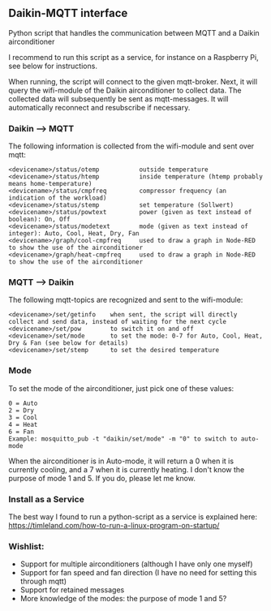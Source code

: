 ## Daikin-MQTT interface
Python script that handles the communication between MQTT and a Daikin airconditioner

I recommend to run this script as a service, for instance on a Raspberry Pi, see below for instructions.

When running, the script will connect to the given mqtt-broker. Next, it will query the wifi-module of the Daikin airconditioner to collect data. The collected data will subsequently be sent as mqtt-messages. It will automatically reconnect and resubscribe if necessary.

### Daikin --> MQTT
The following information is collected from the wifi-module and sent over mqtt:
```
<devicename>/status/otemp           outside temperature
<devicename>/status/htemp           inside temperature (htemp probably means home-temperature)
<devicename>/status/cmpfreq         compressor frequency (an indication of the workload)
<devicename>/status/stemp           set temperature (Sollwert)
<devicename>/status/powtext         power (given as text instead of boolean): On, Off
<devicename>/status/modetext        mode (given as text instead of integer): Auto, Cool, Heat, Dry, Fan
<devicename>/graph/cool-cmpfreq     used to draw a graph in Node-RED to show the use of the airconditioner
<devicename>/graph/heat-cmpfreq     used to draw a graph in Node-RED to show the use of the airconditioner
```

### MQTT --> Daikin
The following mqtt-topics are recognized and sent to the wifi-module:
```
<devicename>/set/getinfo    when sent, the script will directly collect and send data, instead of waiting for the next cycle
<devicename>/set/pow        to switch it on and off
<devicename>/set/mode       to set the mode: 0-7 for Auto, Cool, Heat, Dry & Fan (see below for details)
<devicename>/set/stemp      to set the desired temperature
```

### Mode
To set the mode of the airconditioner, just pick one of these values:
```
0 = Auto
2 = Dry
3 = Cool
4 = Heat
6 = Fan
Example: mosquitto_pub -t "daikin/set/mode" -m "0" to switch to auto-mode
```
When the airconditioner is in Auto-mode, it will return a 0 when it is currently cooling, and a 7 when it is currently heating. I don't know the purpose of mode 1 and 5. If you do, please let me know.

### Install as a Service
The best way I found to run a python-script as a service is explained here:
https://timleland.com/how-to-run-a-linux-program-on-startup/

### Wishlist:
- Support for multiple airconditioners (although I have only one myself) 
- Support for fan speed and fan direction (I have no need for setting this through mqtt)
- Support for retained messages
- More knowledge of the modes: the purpose of mode 1 and 5?

